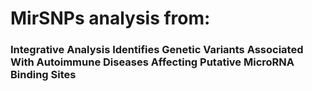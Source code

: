 # MirSNPs analysis from:
### Integrative Analysis Identifies Genetic Variants Associated With Autoimmune Diseases Affecting Putative MicroRNA Binding Sites
